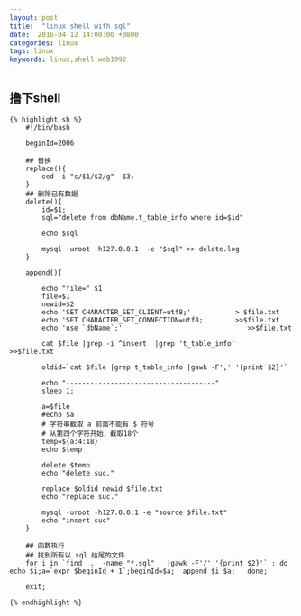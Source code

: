 ```yaml
---
layout: post
title:  "linux shell with sql"
date:  2016-04-12 14:00:00 +0800
categories: linux
tags: linux
keywords: linux,shell,web1992
---
```


撸下shell 
---
<!--more-->
	{% highlight sh %}
		#!/bin/bash
		
		beginId=2006

		## 替换
		replace(){
			sed -i "s/$1/$2/g"  $3;
		}
		## 删除已有数据
		delete(){
			id=$1;
			sql="delete from dbName.t_table_info where id=$id"

			echo $sql
			
			mysql -uroot -h127.0.0.1  -e "$sql" >> delete.log
		}

		append(){
			
			echo "file=" $1
			file=$1
			newid=$2
			echo 'SET CHARACTER_SET_CLIENT=utf8;'           > $file.txt
			echo 'SET CHARACTER_SET_CONNECTION=utf8;'       >>$file.txt
			echo 'use `dbName`;'                               >>$file.txt

			cat $file |grep -i ^insert  |grep 't_table_info'                  >>$file.txt

			oldid=`cat $file |grep t_table_info |gawk -F',' '{print $2}'`
			
			echo "-------------------------------------"
			sleep 1;

			a=$file
			#echo $a
			# 字符串截取 a 前面不能有 $ 符号
			# 从第四个字符开始，截取18个
			temp=${a:4:18}
			echo $temp

			delete $temp
			echo "delete suc."
			
			replace $oldid newid $file.txt
			echo "replace suc."
			
			mysql -uroot -h127.0.0.1 -e "source $file.txt"
			echo "insert suc"
		}

		## 函数执行
		## 找到所有以.sql 结尾的文件
		for i in `find  .  -name "*.sql"   |gawk -F'/' '{print $2}'` ; do echo $i;a=`expr $beginId + 1`;beginId=$a;  append $i $a;   done;

		exit;

	{% endhighlight %}
